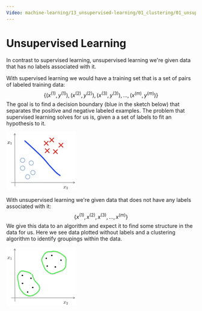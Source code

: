 ```yaml
---
Video: machine-learning/13_unsupervised-learning/01_clustering/01_unsupervised-learning-introduction.mp4
---
```


# Unsupervised Learning

In contrast to supervised learning, unsupervised learning we're given data that has no labels associated with it.

With supervised learning we would have a training set that is a set of pairs of labeled training data:
$$
\{(x^{(1)}, y^{(1)}), (x^{(2)}, y^{(2)}), (x^{(3)}, y^{(3)}), ..., (x^{(m)}, y^{(m)})\}
$$
The goal is to find a decision boundary (blue in the sketch below) that separates the positive and negative labeled examples. The problem that supervised learning solves for us is, given a a set of labels to fit an hypothesis to it.

<img src="00-unsupervised-learning.assets/image-20210527133858784.png" alt="image-20210527133858784" style="zoom:50%;" />

With unsupervised learning we're given data that does not have any labels associated with it:
$$
\{x^{(1)}, x^{(2)}, x^{(3)}, ..., x^{(m)}\}
$$
We give this data to an algorithm and expect it to find some structure in the data for us. Here we see data plotted without labels and a clustering algorithm to identify groupings within the data.

<img src="00-unsupervised-learning.assets/image-20210527134552260.png" alt="image-20210527134552260" style="zoom:50%;" />

